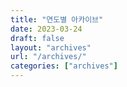 ```yaml
---
title: "연도별 아카이브"
date: 2023-03-24
draft: false
layout: "archives"
url: "/archives/"
categories: ["archives"]
---
```

